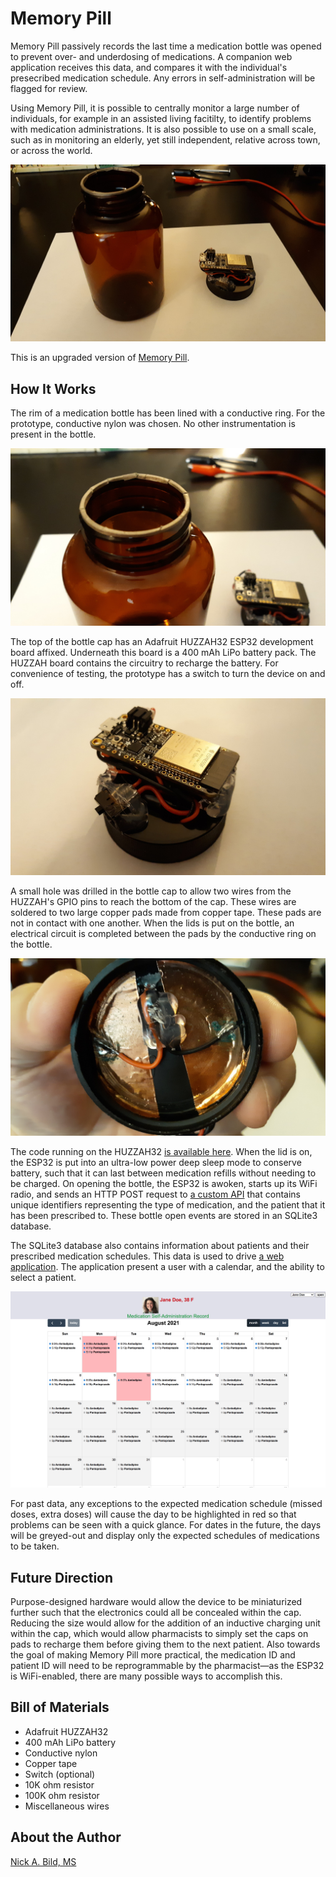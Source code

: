 # Memory Pill

Memory Pill passively records the last time a medication bottle was opened to prevent over- and underdosing of medications.  A companion web application receives this data, and compares it with the individual's presecribed medication schedule.  Any errors in self-administration will be flagged for review.

Using Memory Pill, it is possible to centrally monitor a large number of individuals, for example in an assisted living facitilty, to identify problems with medication administrations.  It is also possible to use on a small scale, such as in monitoring an elderly, yet still independent, relative across town, or across the world.

![cap and bottle](https://raw.githubusercontent.com/nickbild/memory_pill_v2/main/media/cap_and_bottle_sm.jpg)

This is an upgraded version of [Memory Pill](https://github.com/nickbild/memory_pill).

## How It Works

The rim of a medication bottle has been lined with a conductive ring.  For the prototype, conductive nylon was chosen.  No other instrumentation is present in the bottle.

![bottle rim](https://raw.githubusercontent.com/nickbild/memory_pill_v2/main/media/bottle_rim_sm.jpg)

The top of the bottle cap has an Adafruit HUZZAH32 ESP32 development board affixed.  Underneath this board is a 400 mAh LiPo battery pack.  The HUZZAH board contains the circuitry to recharge the battery.  For convenience of testing, the prototype has a switch to turn the device on and off.

![cap top](https://raw.githubusercontent.com/nickbild/memory_pill_v2/main/media/cap_top_sm.jpg)

A small hole was drilled in the bottle cap to allow two wires from the HUZZAH's GPIO pins to reach the bottom of the cap.  These wires are soldered to two large copper pads made from copper tape.  These pads are not in contact with one another.  When the lids is put on the bottle, an electrical circuit is completed between the pads by the conductive ring on the bottle.

![cap bottom](https://raw.githubusercontent.com/nickbild/memory_pill_v2/main/media/cap_bottom_sm.jpg)

The code running on the HUZZAH32 [is available here](https://github.com/nickbild/memory_pill_v2/tree/main/memory_pill_arduino).  When the lid is on, the ESP32 is put into an ultra-low power deep sleep mode to conserve battery, such that it can last between medication refills without needing to be charged.  On opening the bottle, the ESP32 is awoken, starts up its WiFi radio, and sends an HTTP POST request to [a custom API](https://github.com/nickbild/memory_pill_v2/blob/main/memory_pill_api.py) that contains unique identifiers representing the type of medication, and the patient that it has been prescribed to.  These bottle open events are stored in an SQLite3 database.

The SQLite3 database also contains information about patients and their prescribed medication schedules.  This data is used to drive [a web application](https://github.com/nickbild/memory_pill_v2/tree/main/web_calendar).  The application present a user with a calendar, and the ability to select a patient.

![web app](https://raw.githubusercontent.com/nickbild/memory_pill_v2/main/media/web_app_sm.jpg)

For past data, any exceptions to the expected medication schedule (missed doses, extra doses) will cause the day to be highlighted in red so that problems can be seen with a quick glance.  For dates in the future, the days will be greyed-out and display only the expected schedules of medications to be taken.

## Future Direction

Purpose-designed hardware would allow the device to be miniaturized further such that the electronics could all be concealed within the cap.  Reducing the size would allow for the addition of an inductive charging unit within the cap, which would allow pharmacists to simply set the caps on pads to recharge them before giving them to the next patient.  Also towards the goal of making Memory Pill more practical, the medication ID and patient ID will need to be reprogrammable by the pharmacist—as the ESP32 is WiFi-enabled, there are many possible ways to accomplish this.

## Bill of Materials

- Adafruit HUZZAH32
- 400 mAh LiPo battery
- Conductive nylon
- Copper tape
- Switch (optional)
- 10K ohm resistor
- 100K ohm resistor
- Miscellaneous wires

## About the Author

[Nick A. Bild, MS](https://nickbild79.firebaseapp.com/#!/)
